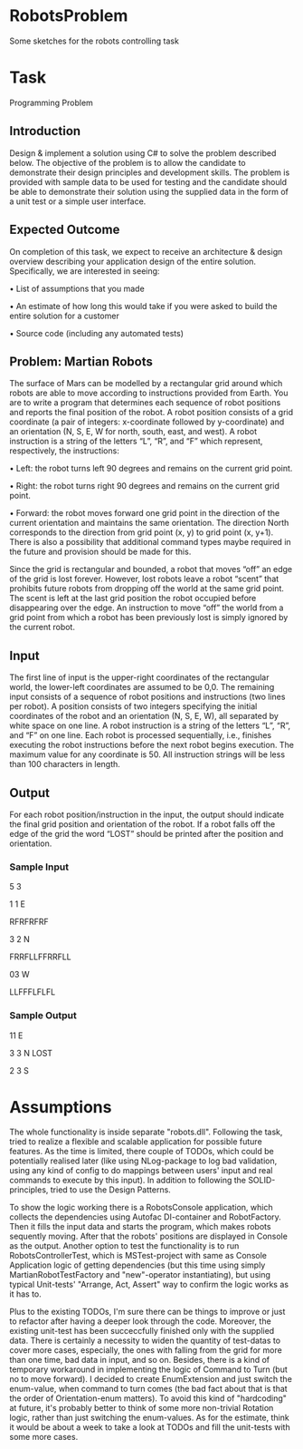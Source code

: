 # RobotsProblem
Some sketches for the robots controlling task

# Task
Programming Problem

## Introduction
Design & implement a solution using C# to solve the problem described below. The objective of the problem is to allow the candidate to demonstrate their design principles and development skills. The problem is provided with sample data to be used for testing and the candidate should be able to demonstrate their solution using the supplied data in the form of a unit test or a simple user interface.

## Expected Outcome
On completion of this task, we expect to receive an architecture & design overview describing your application design of the entire solution. Specifically, we are interested in seeing:

•	List of assumptions that you made

•	An estimate of how long this would take if you were asked to build the entire solution for a customer

•	Source code (including any automated tests)

## Problem: Martian Robots
The surface of Mars can be modelled by a rectangular grid around which robots are able to move according to instructions provided from Earth. You are to write a program that determines each sequence of robot positions and reports the final position of the robot.
A robot position consists of a grid coordinate (a pair of integers: x-coordinate followed by y-coordinate) and an orientation (N, S, E, W for north, south, east, and west).
A robot instruction is a string of the letters “L”, “R”, and “F” which represent, respectively, the instructions:

•	Left: the robot turns left 90 degrees and remains on the current grid point.

•	Right: the robot turns right 90 degrees and remains on the current grid point.

•	Forward: the robot moves forward one grid point in the direction of the current orientation and maintains the same orientation. The direction North corresponds to the direction from grid point (x, y) to grid point (x, y+1). There is also a possibility that additional command types maybe required in the future and provision should be made for this.

Since the grid is rectangular and bounded, a robot that moves “off” an edge of the grid is lost forever. However, lost robots leave a robot “scent” that prohibits future robots from dropping off the world at the same grid point. The scent is left at the last grid position the robot occupied before disappearing over the edge. An instruction to move “off” the world from a grid point from which a robot has been previously lost is simply ignored by the current robot.

## Input
The first line of input is the upper-right coordinates of the rectangular world, the lower-left coordinates are assumed to be 0,0.
The remaining input consists of a sequence of robot positions and instructions (two lines per robot).
A position consists of two integers specifying the initial coordinates of the robot and an orientation (N, S, E, W), all separated by white space on one line. A robot instruction is a string of the letters “L”, “R”, and “F” on one line.
Each robot is processed sequentially, i.e., finishes executing the robot instructions before the next robot begins execution.
The maximum value for any coordinate is 50. All instruction strings will be less than 100 characters in length.

## Output
For each robot position/instruction in the input, the output should indicate the final grid position and orientation of the robot. If a robot falls off the edge of the grid the word “LOST” should be printed after the position and orientation.

### Sample Input

5 3

1 1 E

RFRFRFRF

3 2 N

FRRFLLFFRRFLL

03 W

LLFFFLFLFL


### Sample Output

11 E

3 3 N LOST

2 3 S



# Assumptions

 The whole functionality is inside separate "robots.dll". Following the task, tried to realize a flexible and scalable application for possible future features. As the time is limited, there couple of TODOs, which could be potentially realised later (like using NLog-package to log bad validation, using any kind of config to do mappings between users' input and real commands to execute by this input). In addition to following the SOLID-principles, tried to use the Design Patterns.
 
To show the logic working there is a RobotsConsole application, which collects the dependencies using Autofac DI-container and RobotFactory. Then it fills the input data and starts the program, which makes robots sequently moving. After that the robots' positions are displayed in Console as the output. Another option to test the functionality is to run RobotsControllerTest, which is MSTest-project with same as Console Application logic of getting dependencies (but this time using simply MartianRobotTestFactory and "new"-operator instantiating), but using typical Unit-tests' "Arrange, Act, Assert" way to confirm the logic works as it has to.

Plus to the existing TODOs, I'm sure there can be things to improve or just to refactor after having a deeper look through the code. Moreover, the existing unit-test has been succeccfully finished only with the supplied data. There is certainly a necessity to widen the quantity of test-datas to cover more cases, especially, the ones with falling from the grid for more than one time, bad data in input, and so on. Besides, there is a kind of temporary workaround in implementing the logic of Command to Turn (but no to move forward). I decided to create EnumExtension and just switch the enum-value, when command to turn comes (the bad fact about that is that the order of Orientation-enum matters). To avoid this kind of "hardcoding" at future, it's probably better to think of some more non-trivial Rotation logic, rather than just switching the enum-values.
As for the estimate, think it would be about a week to take a look at TODOs and fill the unit-tests with some more cases. 

